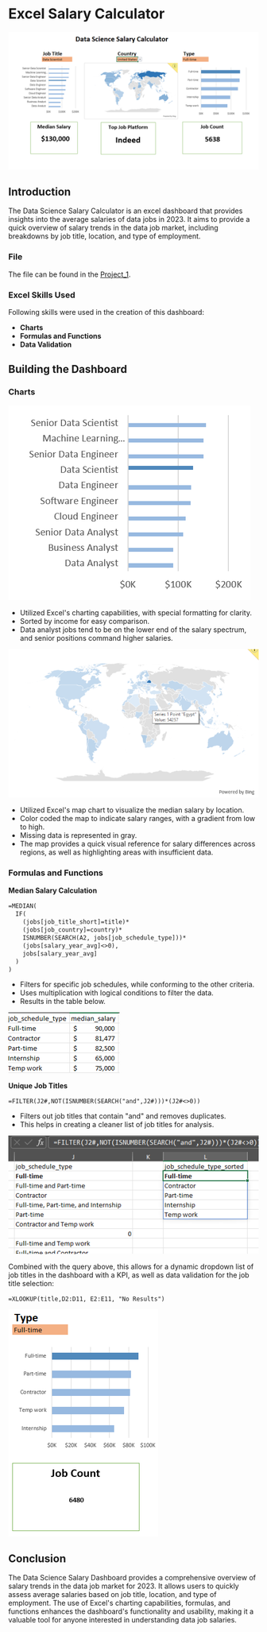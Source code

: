 # Excel Salary Calculator


![dashboard](../assets/dashboard.png)

## Introduction
The Data Science Salary Calculator is an excel dashboard that provides insights into the average salaries of data jobs in 2023. It aims to provide a quick overview of salary trends in the data job market, including breakdowns by job title, location, and type of employment.

### File

The file can be found in the [Project_1](Salary_Dashboard.xlsx).

### Excel Skills Used

Following skills were used in the creation of this dashboard:

- **Charts**
- **Formulas and Functions**
- **Data Validation**

## Building the Dashboard

### Charts

![salary_per_title](../assets/salary_per_title.png)

- Utilized Excel's charting capabilities, with special formatting for clarity.
- Sorted by income for easy comparison.
- Data analyst jobs tend to be on the lower end of the salary spectrum, and senior positions command higher salaries.

![map](../assets/map.png)

- Utilized Excel's map chart to visualize the median salary by location.
- Color coded the map to indicate salary ranges, with a gradient from low to high.
- Missing data is represented in gray.
- The map provides a quick visual reference for salary differences across regions, as well as highlighting areas with insufficient data.

### Formulas and Functions

**Median Salary Calculation**
```excel
=MEDIAN(
  IF(
    (jobs[job_title_short]=title)*
    (jobs[job_country]=country)*
    ISNUMBER(SEARCH(A2, jobs[job_schedule_type]))*
    (jobs[salary_year_avg]<>0),
    jobs[salary_year_avg]
  )
)
```

- Filters for specific job schedules, while conforming to the other criteria.
- Uses multiplication with logical conditions to filter the data.
- Results in the table below.

![median_by_schedule](../assets/median_by_schedule.png)

**Unique Job Titles**

```excel
=FILTER(J2#,NOT(ISNUMBER(SEARCH("and",J2#)))*(J2#<>0))
```
- Filters out job titles that contain "and" and removes duplicates.
- This helps in creating a cleaner list of job titles for analysis.

![unique_job_schedule_type](../assets/unique_job_schedule_type.png)

Combined with the query above, this allows for a dynamic dropdown list of job titles in the dashboard with a KPI, as well as data validation for the job title selection:

```excel
=XLOOKUP(title,D2:D11, E2:E11, "No Results")
```
![job_type_dashboard](../assets/job_type_dashboard.png)

## Conclusion
The Data Science Salary Dashboard provides a comprehensive overview of salary trends in the data job market for 2023. It allows users to quickly assess average salaries based on job title, location, and type of employment. The use of Excel's charting capabilities, formulas, and functions enhances the dashboard's functionality and usability, making it a valuable tool for anyone interested in understanding data job salaries.